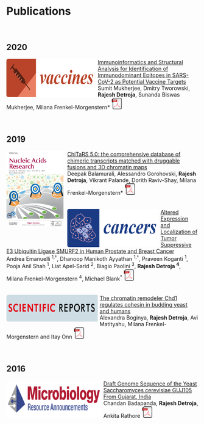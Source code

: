 # Publications

<link rel="stylesheet" href="academicons-1.8.6/css/academicons.min.css">

<a href="https://scholar.google.com/citations?user=C6qo1RMAAAAJ&hl=en"> <i class="ai ai-google-scholar ai-3x"></i> </a>
&nbsp;
&nbsp;
&nbsp;
&nbsp;
<a href="https://pubmed.ncbi.nlm.nih.gov/?term=rajesh+detroja"> <i class="ai ai-pubmed ai-3x"></i> </a>
&nbsp;
&nbsp;
&nbsp;
&nbsp;
<a href="https://www.researchgate.net/profile/Rajesh_Detroja"> <i class="ai ai-researchgate ai-3x"></i> </a>


## 2020

<!-- bio-info-->
<div>
    <img style="float:left; text-align: left; width: 240px; height: 100px; border-radius: 5px;" class="bio" src="images/pub/mdpi_vaccines.png">
</div>

<div class="pub">
    <a href="https://www.mdpi.com/2076-393X/8/2/290">Immunoinformatics and Structural Analysis for Identification of Immunodominant Epitopes in SARS-CoV-2 as Potential Vaccine Targets</a>
</div>

<div class="pub_auth">
    Sumit Mukherjee, Dmitry Tworowski, <b>Rajesh Detroja</b>, Sunanda Biswas Mukherjee, Milana Frenkel-Morgenstern* <a href="https://www.dropbox.com/s/0vtaft9wz9vl4pi/vaccines-08-00290.pdf?dl=0">
    <img src="images/pub/pdf.png" width="30"></a>
</div>

<br>
<br>



## 2019

<!-- bio-info-->
<div>
    <img style="padding-right:10px; float:left; text-align: left; width: 150px; height: 200px; border-radius: 5px;" class="bio" src="images/pub/NAR.gif">
</div>

<div class="pub">
    <a href="https://academic.oup.com/nar/article/48/D1/D825/5628920">ChiTaRS 5.0: the comprehensive database of chimeric transcripts matched with druggable fusions and 3D chromatin maps</a>
</div>

<div class="pub_auth">
     Deepak Balamurali, Alessandro Gorohovski, <b>Rajesh Detroja</b>, Vikrant Palande, Dorith Raviv-Shay, Milana Frenkel-Morgenstern* <a href="https://www.dropbox.com/s/qrml4upyahyik80/gkz1025.pdf?dl=0">
    <img src="images/pub/pdf.png" width="30"></a>
</div>


<br>
<br>


<!-- bio-info-->
<div>
    <img style="padding-right:5px; float:left; text-align: left; width: 240px; height: 100px; border-radius: 5px;" class="bio" src="images/pub/mdpi_cancers.png">
</div>

<div class="pub">
    <a href="https://www.mdpi.com/2072-6694/11/4/556">Altered Expression and Localization of Tumor Suppressive E3 Ubiquitin Ligase SMURF2 in Human Prostate and Breast Cancer</a>
</div>

<div class="pub_auth">
     Andrea Emanuelli <sup>1,†</sup>, Dhanoop Manikoth Ayyathan <sup>1,†</sup>, Praveen Koganti <sup>1</sup>, Pooja Anil Shah <sup>1</sup>, Liat Apel-Sarid <sup>2</sup>, Biagio Paolini <sup>3</sup>, <b>Rajesh Detroja <sup>4</sup></b>, Milana Frenkel-Morgenstern <sup>4</sup>, Michael Blank<sup>* </sup> <a href="https://www.dropbox.com/s/k4e7sm372f0rcoq/cancers-11-00556.pdf?dl=0">
    <img src="images/pub/pdf.png" width="30"></a>
</div>


<br>
<br>


<!-- bio-info-->
<div>
    <img style="padding-right:5px; float:left; text-align: left; width: 240px; height: 70px; border-radius: 5px;" class="bio" src="images/pub/sci_report.png">
</div>

<div class="pub">
    <a href="https://www.nature.com/articles/s41598-019-45263-3">The chromatin remodeler Chd1 regulates cohesin in budding yeast and humans</a>
</div>

<div class="pub_auth">
    Alexandra Boginya, <b>Rajesh Detroja</b>, Avi Matityahu, Milana Frenkel-Morgenstern and Itay Onn <a href="https://www.dropbox.com/s/4vnemswft0qlfoi/s41598-019-45263-3.pdf?dl=0">
    <img src="images/pub/pdf.png" width="30"></a>
</div>


<br>
<br>

## 2016

<!-- bio-info-->
<div>
    <img style="padding-right:5px; float:left; text-align: left; width: 250px; height: 100px; border-radius: 5px;" class="bio" src="images/pub/mra_asm.png">
</div>


<div class="pub">
    <a href="https://mra.asm.org/content/4/6/e01315-16">Draft Genome Sequence of the Yeast Saccharomyces cerevisiae GUJ105 From Gujarat, India</a>
</div>

<div class="pub_auth">
    Chandan Badapanda, <b>Rajesh Detroja</b>, Ankita Rathore <a href="https://www.dropbox.com/s/4vnemswft0qlfoi/s41598-019-45263-3.pdf?dl=0">
    <img src="images/pub/pdf.png" width="30"></a>
</div>

<br>
<br>

